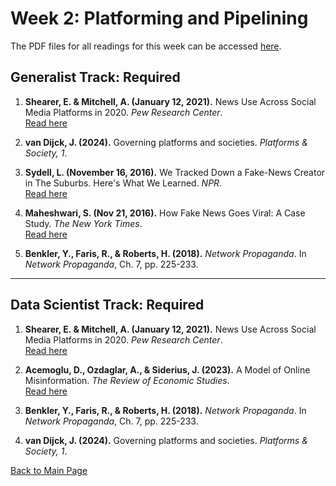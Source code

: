 # Week 2: Platforming and Pipelining

The PDF files for all readings for this week can be accessed [here](https://canvas.stanford.edu/courses/198736/files/folder/Week%202). 

## Generalist Track: Required

1. **Shearer, E. & Mitchell, A. (January 12, 2021).** News Use Across Social Media Platforms in 2020. *Pew Research Center*.  
   [Read here](https://www.pewresearch.org/journalism/2021/01/12/news-use-across-social-media-platforms-in-2020/)

2. **van Dijck, J. (2024).** Governing platforms and societies. *Platforms & Society, 1*.

3. **Sydell, L. (November 16, 2016).** We Tracked Down a Fake-News Creator in The Suburbs. Here's What We Learned. *NPR*.  
   [Read here](https://www.npr.org/sections/alltechconsidered/2016/11/23/503146770/npr-finds-the-head-of-a-covert-fake-news-operation-in-the-suburbs)

4. **Maheshwari, S. (Nov 21, 2016).** How Fake News Goes Viral: A Case Study. *The New York Times*.  
   [Read here](https://www.nytimes.com/2016/11/20/business/media/how-fake-news-spreads.html)

5. **Benkler, Y., Faris, R., & Roberts, H. (2018).** *Network Propaganda*. In *Network Propaganda*, Ch. 7, pp. 225-233.

---

## Data Scientist Track: Required

1. **Shearer, E. & Mitchell, A. (January 12, 2021).** News Use Across Social Media Platforms in 2020. *Pew Research Center*.  
   [Read here](https://www.pewresearch.org/journalism/2021/01/12/news-use-across-social-media-platforms-in-2020/)

2. **Acemoglu, D., Ozdaglar, A., & Siderius, J. (2023).** A Model of Online Misinformation. *The Review of Economic Studies*.  
   [Read here](https://economics.mit.edu/sites/default/files/2023-10/A%20Model%20of%20Online%20Misinformation.pdf)

3. **Benkler, Y., Faris, R., & Roberts, H. (2018).** *Network Propaganda*. In *Network Propaganda*, Ch. 7, pp. 225-233.

4. **van Dijck, J. (2024).** Governing platforms and societies. *Platforms & Society, 1*.

[Back to Main Page](README.md) 
